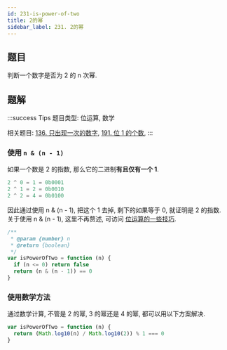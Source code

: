 ```yaml
---
id: 231-is-power-of-two
title: 2的幂
sidebar_label: 231. 2的幂
---
```


## 题目

判断一个数字是否为 2 的 n 次幂.

## 题解

:::success Tips
题目类型: 位运算, 数学

相关题目: [136. 只出现一次的数字](/leetcode/easy/136-single-number), [191. 位 1 的个数](/leetcode/easy/191-hamming-weight),
:::

### 使用 `n & (n - 1)`

如果一个数是 2 的指数, 那么它的二进制**有且仅有一个 1**.

```js
2 ^ 0 = 1 = 0b0001
2 ^ 1 = 2 = 0b0010
2 ^ 2 = 4 = 0b0100
```

因此通过使用 n & (n - 1), 把这个 1 去掉, 剩下的如果等于 0, 就证明是 2 的指数. 关于使用 n & (n - 1), 这里不再赘述, 可访问 [位运算的一些技巧](/algorithm-design/bit-manipulation/bit-manipulation#n--n---1).

```js
/**
 * @param {number} n
 * @return {boolean}
 */
var isPowerOfTwo = function (n) {
  if (n <= 0) return false
  return (n & (n - 1)) == 0
}
```

### 使用数学方法

通过数学计算, 不管是 2 的幂, 3 的幂还是 4 的幂, 都可以用以下方案解决.

```js
var isPowerOfTwo = function (n) {
  return (Math.log10(n) / Math.log10(2)) % 1 === 0
}
```
